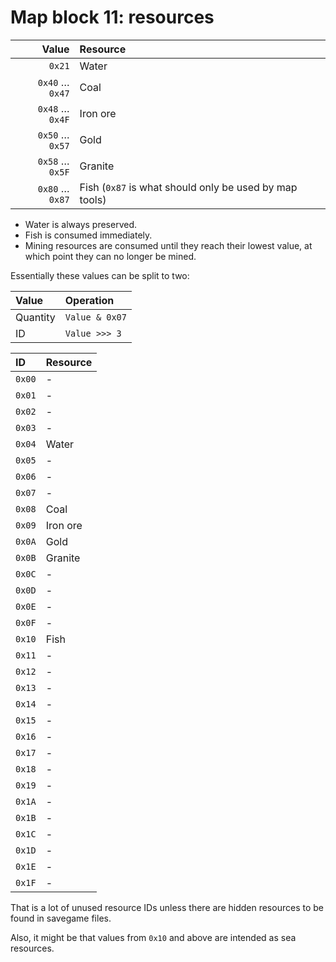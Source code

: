 # Map block 11: resources

Value           | Resource
---------------:|:-------
`0x21`          | Water
`0x40` … `0x47` | Coal
`0x48` … `0x4F` | Iron ore
`0x50` … `0x57` | Gold
`0x58` … `0x5F` | Granite
`0x80` … `0x87` | Fish (`0x87` is what should only be used by map tools)

- Water is always preserved.
- Fish is consumed immediately.
- Mining resources are consumed until they reach their lowest value, at which point they can no longer be mined.

Essentially these values can be split to two:

Value    | Operation
:--------|:---------
Quantity | `Value & 0x07`
ID       | `Value >>> 3`

ID    | Resource
:-----|:---
`0x00`| -
`0x01`| -
`0x02`| -
`0x03`| -
`0x04`| Water
`0x05`| -
`0x06`| -
`0x07`| -
`0x08`| Coal
`0x09`| Iron ore
`0x0A`| Gold
`0x0B`| Granite
`0x0C`| -
`0x0D`| -
`0x0E`| -
`0x0F`| -
`0x10`| Fish
`0x11`| -
`0x12`| -
`0x13`| -
`0x14`| -
`0x15`| -
`0x16`| -
`0x17`| -
`0x18`| -
`0x19`| -
`0x1A`| -
`0x1B`| -
`0x1C`| -
`0x1D`| -
`0x1E`| -
`0x1F`| -

That is a lot of unused resource IDs unless there are hidden resources to be found in savegame files.

Also, it might be that values from `0x10` and above are intended as sea resources.
